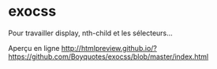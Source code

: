 # exocss
Pour travailler display, nth-child et les sélecteurs...

Aperçu en ligne
http://htmlpreview.github.io/?https://github.com/Boyquotes/exocss/blob/master/index.html
